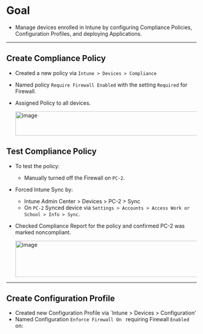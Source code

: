 # Goal
- Manage devices enrolled in Intune by configuring Compliance Policies, Configuration Profiles, and deploying Applications.

---

## Create Compliance Policy
- Created a new policy via `Intune > Devices > Compliance`
- Named policy `Require Firewall Enabled` with the setting `Required` for Firewall.
- Assigned Policy to all devices.
  
  <img width="809" height="64" alt="image" src="https://github.com/user-attachments/assets/41305bac-eebf-4631-9837-90d2fc2bc566" />

## Test Compliance Policy
- To test the policy:
  - Manually turned off the Firewall on `PC-2`.
- Forced Intune Sync by:
  - Intune Admin Center > Devices > PC-2 > Sync
  - On `PC-2` Synced device via `Settings > Accounts > Access Work or School > Info > Sync`.
- Checked Compliance Report for the policy and confirmed PC-2 was marked noncompliant.
  
    <img width="746" height="96" alt="image" src="https://github.com/user-attachments/assets/b8045de8-fcaa-4746-bac6-d3a59c31c3fd" />

---

## Create Configuration Profile
- Created new Configuration Profile via `Intune > Devices > Configuration'
- Named Configuration `Enforce Firewall On ` requiring Firewall `Enabled` on:
  
    

